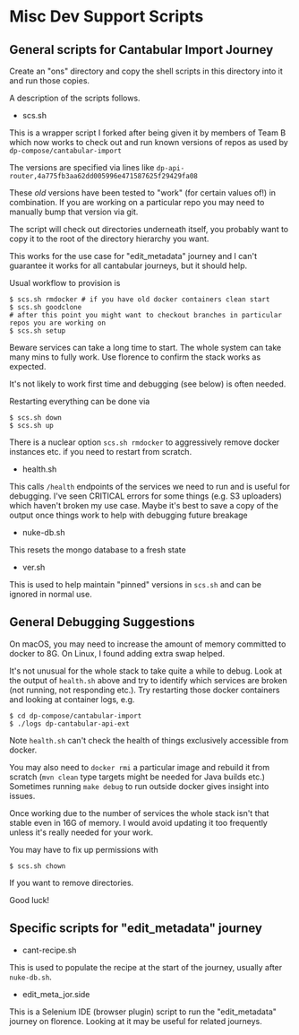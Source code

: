 # Misc Dev Support Scripts

## General scripts for Cantabular Import Journey

Create an "ons" directory and copy the shell scripts in this directory into it
and run those copies.

A description of the scripts follows.

* scs.sh

This is a wrapper script I forked after being given it by members of Team B which
now works to check out and run known versions of repos as used by
`dp-compose/cantabular-import`

The versions are specified via lines like
`dp-api-router,4a775fb3aa62dd005996e471587625f29429fa08` 

These *old* versions have been tested to "work" (for certain values of!) in
combination.  If you are working on a particular repo you may need to manually
bump that version via git.

The script will check out directories underneath itself, you probably want to copy it
to the root of the directory hierarchy you want.

This works for the use case for "edit_metadata" journey and I can't guarantee it
works for all cantabular journeys, but it should help.

Usual workflow to provision is

```
$ scs.sh rmdocker # if you have old docker containers clean start
$ scs.sh goodclone
# after this point you might want to checkout branches in particular repos you are working on
$ scs.sh setup
```

Beware services can take a long time to start.  The whole system can take many
mins to fully work.  Use florence to confirm the stack works as expected. 

It's not likely to work first time and debugging (see below) is often needed.

Restarting everything can be done via

```
$ scs.sh down
$ scs.sh up
```

There is a nuclear option `scs.sh rmdocker` to aggressively remove docker instances
etc. if you need to restart from scratch.

* health.sh

This calls `/health` endpoints of the services we need to run and is useful
for debugging.  I've seen CRITICAL errors for some things (e.g. S3 uploaders)
which haven't broken my use case.  Maybe it's best to save a copy of the output
once things work to help with debugging future breakage

* nuke-db.sh

This resets the mongo database to a fresh state

* ver.sh

This is used to help maintain "pinned" versions in `scs.sh` and can be ignored
in normal use.

## General Debugging Suggestions

On macOS, you may need to increase the amount of memory committed to docker to 8G.
On Linux, I found adding extra swap helped.

It's not unusual for the whole stack to take quite a while to debug.  Look at
the output of `health.sh` above and try to identify which services are broken
(not running, not responding etc.).  Try restarting those docker containers and
looking at container logs, e.g.

```
$ cd dp-compose/cantabular-import
$ ./logs dp-cantabular-api-ext
```

Note `health.sh` can't check the health of things exclusively accessible from
docker.

You may also need to `docker rmi` a particular image and rebuild it from scratch
(`mvn clean` type targets might be needed for Java builds etc.)  Sometimes
running `make debug` to run outside docker gives insight into issues.

Once working due to the number of services the whole stack isn't that stable
even in 16G of memory.  I would avoid updating it too frequently unless it's
really needed for your work.

You may have to fix up permissions with 

```
$ scs.sh chown
```

If you want to remove directories.

Good luck!

## Specific scripts for "edit_metadata" journey

* cant-recipe.sh

This is used to populate the recipe at the start of the journey, usually after
`nuke-db.sh`.

* edit_meta_jor.side

This is a Selenium IDE (browser plugin) script to run the "edit_metadata"
journey on florence.  Looking at it may be useful for related journeys.
